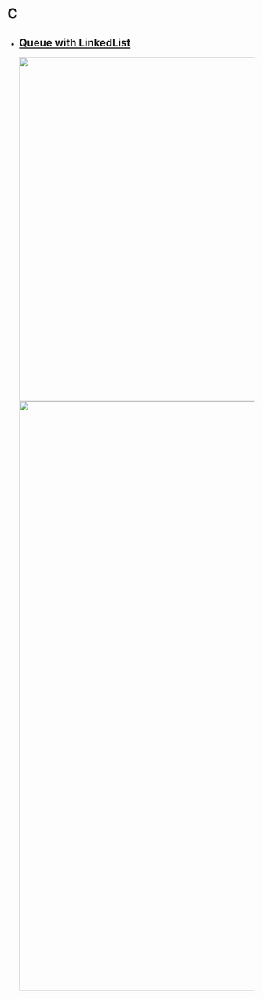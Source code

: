 # C
 - ## <a href="https://github.com/ccemerdem/Algorithms/blob/main/C%20/Queue%20with%20LinkedList.c"> Queue with LinkedList </a>
     <img src="https://github.com/ccemerdem/Algorithms/assets/112133474/9f86e3e5-0d9d-4e5c-8c6d-3aa5be7c129f" width = 700> 
     <img src="https://github.com/ccemerdem/Algorithms/assets/112133474/c5f1d50f-3631-4dd3-a4a7-df68be7a4270" width = 1200> 


